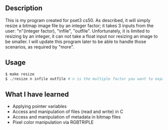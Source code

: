 ## Description
This is my program created for pset3 cs50. As described, it will simply resize a bitmap image file by an integer factor; it takes 3 inputs from the user: "n"(integer factor), "infile", "outfile". Unfortunately, it is limited to resizing by an integer, it can not take a float input nor resizing an image to be smaller. I will update this program later to be able to handle those scenarios, as required by "more".

## Usage
```python
$ make resize
$ ./resize n infile outfile # n is the multiple factor you want to expand infile by, it can be all positive integer
```

## What I have learned
* Applying pointer variables
* Access and manipulation of files (read and write) in C
* Access and manipulation of metadata in bitmap files
* Pixel color manipulation via RGBTRIPLE
